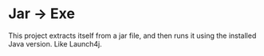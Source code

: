 # Jar -> Exe

This project extracts itself from a jar file, and then runs it using the installed Java version.
Like Launch4j.